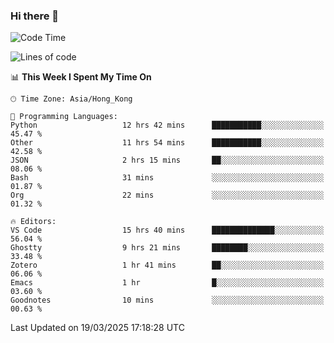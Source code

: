 ### Hi there 👋

<!--
**nicehiro/nicehiro** is a ✨ _special_ ✨ repository because its `README.md` (this file) appears on your GitHub profile.

Here are some ideas to get you started:

- 🔭 I’m currently working on ...
- 🌱 I’m currently learning ...
- 👯 I’m looking to collaborate on ...
- 🤔 I’m looking for help with ...
- 💬 Ask me about ...
- 📫 How to reach me: ...
- 😄 Pronouns: ...
- ⚡ Fun fact: ...
-->

<!--START_SECTION:waka-->
![Code Time](http://img.shields.io/badge/Code%20Time-380%20hrs%2038%20mins-blue)

![Lines of code](https://img.shields.io/badge/From%20Hello%20World%20I%27ve%20Written-1.6%20million%20lines%20of%20code-blue)

📊 **This Week I Spent My Time On** 

```text
🕑︎ Time Zone: Asia/Hong_Kong

💬 Programming Languages: 
Python                   12 hrs 42 mins      ███████████░░░░░░░░░░░░░░   45.47 % 
Other                    11 hrs 54 mins      ███████████░░░░░░░░░░░░░░   42.58 % 
JSON                     2 hrs 15 mins       ██░░░░░░░░░░░░░░░░░░░░░░░   08.06 % 
Bash                     31 mins             ░░░░░░░░░░░░░░░░░░░░░░░░░   01.87 % 
Org                      22 mins             ░░░░░░░░░░░░░░░░░░░░░░░░░   01.32 % 

🔥 Editors: 
VS Code                  15 hrs 40 mins      ██████████████░░░░░░░░░░░   56.04 % 
Ghostty                  9 hrs 21 mins       ████████░░░░░░░░░░░░░░░░░   33.48 % 
Zotero                   1 hr 41 mins        ██░░░░░░░░░░░░░░░░░░░░░░░   06.06 % 
Emacs                    1 hr                █░░░░░░░░░░░░░░░░░░░░░░░░   03.60 % 
Goodnotes                10 mins             ░░░░░░░░░░░░░░░░░░░░░░░░░   00.63 % 
```


 Last Updated on 19/03/2025 17:18:28 UTC
<!--END_SECTION:waka-->
